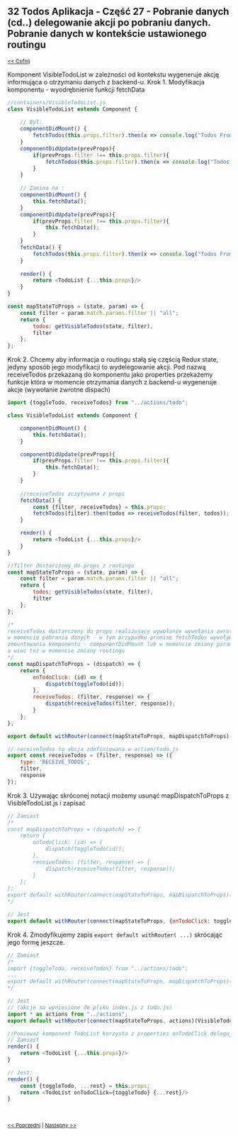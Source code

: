 ## 32 Todos Aplikacja - Część 27 - Pobranie danych (cd..) delegowanie akcji po pobraniu danych. Pobranie danych w kontekście ustawionego routingu
<sub>[<< Cofnij](https://github.com/donatuss/Redux-Start-Egghead/blob/master/README.md)</sub><br/>

Komponent VisibleTodoList w zależności od kontekstu wygeneruje akcję informująca o otrzymaniu danych z backend-u.
Krok 1. Modyfikacja komponentu - wyodrębnienie funkcji fetchData      
```javascript
//containers/VisibleTodoList.js
class VisibleTodoList extends Component {
    
    // Był:
    componentDidMount() {
        fetchTodos(this.props.filter).then(x => console.log("Todos From Fake DB", x));
    }
    componentDidUpdate(prevProps){
        if(prevProps.filter !== this.props.filter){
            fetchTodos(this.props.filter).then(x => console.log("Todos From Fake DB", x));
        }
    }
    
    // Zamina na :
    componentDidMount() {
        this.fetchData();
    }
    componentDidUpdate(prevProps){
        if(prevProps.filter !== this.props.filter){
            this.fetchData();
        }
    }
    fetchData() {
        fetchTodos(this.props.filter).then(x => console.log("Todos From Fake DB", x));
    }
        
    render() {
        return <TodoList {...this.props}/>
    }
}

const mapStateToProps = (state, param) => {
    const filter = param.match.params.filter || "all";
    return {
        todos: getVisibleTodos(state, filter),
        filter
    };
};
```
Krok 2. Chcemy aby informacja o routingu stałą się częścią Redux state, jedyny sposób jego modyfikacji to wydelegowanie akcji. Pod nazwą receiveTodos przekazaną do komponentu jako properties 
przekażemy funkcje która w momencie otrzymania danych z backend-u wygeneruje akcje (wywołanie zwrotne dispach)  
```javascript
import {toggleTodo, receiveTodos} from "../actions/todo";

class VisibleTodoList extends Component {

    componentDidMount() {
        this.fetchData();
    }

    componentDidUpdate(prevProps){
        if(prevProps.filter !== this.props.filter){
            this.fetchData();
        }
    }
    
    //receiveTodos zczytywana z props
    fetchData() {
        const {filter, receiveTodos} = this.props;
        fetchTodos(filter).then(todos => receiveTodos(filter, todos));
    }

    render() {
        return <TodoList {...this.props}/>
    }
}

//filter dostarczony do props z routingu
const mapStateToProps = (state, param) => {
    const filter = param.match.params.filter || "all";
    return {
        todos: getVisibleTodos(state, filter),
        filter
    };
};

/*
receiveTodos dostarczony do props realizujący wywołanie wywołania zwrotnego - funkcji dispach,
w momencie pobrania danych - w tym przypadku promise fetchTodos wywoływany z poziomu fetchData w momencie
zmountowania komponentu - componentDidMount lub w momencie zmiany parametru filter w componentDidUpdate
a wiec też w momencie zmiany routingu
*/   
const mapDispatchToProps = (dispatch) => {
    return {
        onTodoClick: (id) => {
            dispatch(toggleTodo(id));
        },
        receiveTodos: (filter, response) => {
            dispatch(receiveTodos(filter, response));
        }
    };
};

export default withRouter(connect(mapStateToProps, mapDispatchToProps)(VisibleTodoList));

// receiveTodos to akcja zdefiniowana w action/todo.js 
export const receiveTodos = (filter, response) => ({
    type: 'RECEIVE_TODOS',
    filter,
    response
});
```
Krok 3. Używając skróconej notacji możemy usunąć mapDispatchToProps z VisibleTodoList.js i zapisać

```javascript
// Zamiast 
/*
const mapDispatchToProps = (dispatch) => {
    return {
        onTodoClick: (id) => {
            dispatch(toggleTodo(id));
        },
        receiveTodos: (filter, response) => {
            dispatch(receiveTodos(filter, response));
        }
    };
};
export default withRouter(connect(mapStateToProps, mapDispatchToProps)(VisibleTodoList));
*/

// Jest
export default withRouter(connect(mapStateToProps, {onTodoClick: toggleTodo, receiveTodos})(VisibleTodoList));
```
Krok 4. Zmodyfikujemy zapis ```export default withRouter( ...)``` skrócając jego formę jeszcze.
```javascript
// Zamiast
/* 
import {toggleTodo, receiveTodos} from "../actions/todo";
...
export default withRouter(connect(mapStateToProps, mapDispatchToProps)(VisibleTodoList));
*/

// Jest 
// (akcje sa wyniesione do pliku index.js z todo.js)
import * as actions from "../actions";
export default withRouter(connect(mapStateToProps, actions)(VisibleTodoList));

//Ponieważ komponent TodoList korzysta z properties onTodoClick delegując w wywołaniu zwrotnym akcję toggleTodo, a nazwy są różne należy przekazać properties wywołana zwrotnego pod nazwą onTodoClick.
// Zamiast
render() {
    return <TodoList {...this.props}/>
}

// Jest:
render() {
    const {toggleTodo, ...rest} = this.props;
    return <TodoList onTodoClick={toggleTodo} {...rest}/>
}
```

<br/>
 
 <sub>[<< Poprzedni](https://github.com/donatuss/Redux-Start-Egghead/blob/master/31-todoapps-fetch-data-on-route-change/README.md)
   | [Następny >>](https://github.com/donatuss/Redux-Start-Egghead/blob/master/33-.../README.md)
 </sub>